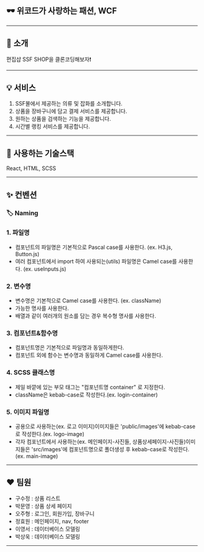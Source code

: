 ## 🕶 위코드가 사랑하는 패션, WCF

---

## 👏 소개

편집샵 SSF SHOP을 클론코딩해보자❗️

---

## 💡 서비스

1. SSF몰에서 제공하는 의류 및 잡화를 소개합니다.
2. 상품을 장바구니에 담고 결제 서비스를 제공합니다.
3. 원하는 상품을 검색하는 기능을 제공합니다.
4. 시간별 랭킹 서비스를 제공합니다.

---

## 🔧 사용하는 기술스택

React, HTML, SCSS

---

## ✨ 컨벤션

### 🏷 Naming

### 1. 파일명

- 컴포넌트의 파일명은 기본적으로 Pascal case를 사용한다. (ex. H3.js, Button.js)
- 여러 컴포넌트에서 import 하여 사용되는(utils) 파일명은 Camel case를 사용한다. (ex. useInputs.js)

### 2. 변수명

- 변수명은 기본적으로 Camel case를 사용한다. (ex. className)
- 가능한 명사를 사용한다.
- 배열과 같이 여러개의 원소를 담는 경우 복수형 명사를 사용한다.

### 3. 컴포넌트&함수명

- 컴포넌트명은 기본적으로 파일명과 동일하게한다.
- 컴포넌트 외에 함수는 변수명과 동일하게 Camel case를 사용한다.

### 4. SCSS 클래스명
- 제일 바깥에 있는 부모 태그는 "컴포넌트명 container" 로 지정한다.
- className은 kebab-case로 작성한다.(ex. login-container)

### 5. 이미지 파일명
- 공용으로 사용하는(ex. 로고 이미지)이미지들은 'public/images'에 kebab-case로 작성한다.(ex. logo-image)
- 각자 컴포넌트에서 사용하는(ex. 메인페이지-사진들, 상품상세페이지-사진들)이미지들은 'src/images'에 컴포넌트명으로 폴더생성 후 kebab-case로 작성한다.(ex. main-image)

---

## ❤️ 팀원

- 구수정 : 상품 리스트
- 박문영 : 상품 상세 페이지
- 오주형 : 로그인, 회원가입, 장바구니
- 정효원 : 메인페이지, nav, footer
- 이영서 : 데이터베이스 모델링
- 박상욱 : 데이터베이스 모델링

---
